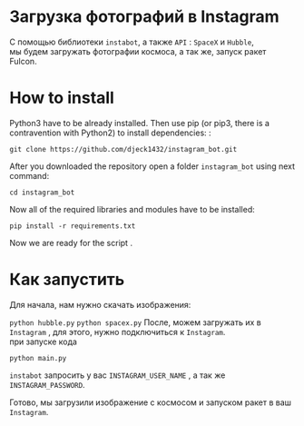 # Загрузка фотографий в Instagram 

C помощью библиотеки ```instabot```, а также ```API``` : ```SpaceX``` и ```Hubble```,<br>
мы будем загружать фотографии космоса, а так же, запуск ракет Fulcon.

# How to install
Python3 have to be already installed. Then use pip (or pip3, there is a contravention with Python2) to install dependencies: :<br>

``` git clone https://github.com/djeck1432/instagram_bot.git ```

After you downloaded the repository open a folder ```instagram_bot``` using next command: <br>

```cd instagram_bot```

Now all of the required libraries and modules have to be installed:<br>

```pip install -r requirements.txt ```<br>

Now we are ready for the script .

# Как запустить 

Для начала, нам нужно скачать изображения: 

``` python hubble.py ``` 
``` python spacex.py ```
После, можем загружать их в ```Instagram``` , для этого, нужно подключиться к ```Instagram```.<br>
при запуске кода 

``` python main.py ```

```instabot``` запросить у вас ```INSTAGRAM_USER_NAME``` , а так же ```INSTAGRAM_PASSWORD```.

Готово, мы загрузили изображение с космосом и запуском ракет в ваш ```Instagram```. 

